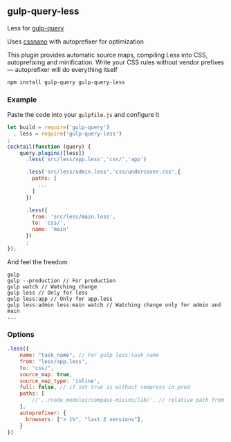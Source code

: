 ## gulp-query-less
Less for [gulp-query](https://github.com/gulp-query/gulp-query)

Uses [cssnano](http://cssnano.co/) with autoprefixer for optimization

This plugin provides automatic source maps, compiling Less into CSS, autoprefixing and minification.
Write your CSS rules without vendor prefixes — autoprefixer will do everything itself

```text
npm install gulp-query gulp-query-less
```

### Example
Paste the code into your `gulpfile.js` and configure it
```javascript
let build = require('gulp-query')
  , less = require('gulp-query-less')
;
cocktail(function (query) {
    query.plugins([less])
      .less('src/less/app.less','css/','app')

      .less('src/less/admin.less','css/undercover.css',{
        paths: [
          ...
        ]
      })

      .less({
        from: 'src/less/main.less',
        to: 'css/',
        name: 'main'
      })
      ;
});
```
And feel the freedom
```
gulp
gulp --production // For production
gulp watch // Watching change
gulp less // Only for less
gulp less:app // Only for app.less
gulp less:admin less:main watch // Watching change only for admin and main
...
```

### Options
```javascript
.less({
    name: "task_name", // For gulp less:task_name 
    from: "less/app.less",
    to: "css/",
    source_map: true,
    source_map_type: 'inline',
    full: false, // if set true is without compress in prod
    paths: [
        //'../node_modules/compass-mixins/lib/', // relative path from gulpfile.js 
    ],
    autoprefixer: {
      browsers: ["> 1%", "last 2 versions"],
    }
})
```